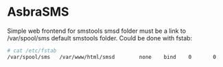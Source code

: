 # AsbraSMS
Simple web frontend for smstools
smsd folder must be a link to /var/spool/sms default smstools folder. Could be done with fstab:

```bash
# cat /etc/fstab
/var/spool/sms   /var/www/html/smsd        none    bind    0       0
```
